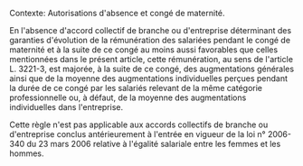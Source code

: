 Contexte: Autorisations d'absence et congé de maternité.

En l'absence d'accord collectif de branche ou d'entreprise déterminant des garanties d'évolution de la rémunération des salariées pendant le congé de maternité et à la suite de ce congé au moins aussi favorables que celles mentionnées dans le présent article, cette rémunération, au sens de l'article L. 3221-3, est majorée, à la suite de ce congé, des augmentations générales ainsi que de la moyenne des augmentations individuelles perçues pendant la durée de ce congé par les salariés relevant de la même catégorie professionnelle ou, à défaut, de la moyenne des augmentations individuelles dans l'entreprise.

Cette règle n'est pas applicable aux accords collectifs de branche ou d'entreprise conclus antérieurement à l'entrée en vigueur de la loi n° 2006-340 du 23 mars 2006 relative à l'égalité salariale entre les femmes et les hommes.